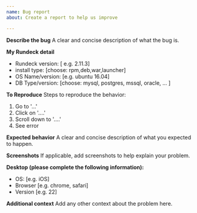 ```yaml
---
name: Bug report
about: Create a report to help us improve

---
```


**Describe the bug**
A clear and concise description of what the bug is.

**My Rundeck detail**

* Rundeck version: [ e.g. 2.11.3]
* install type: [choose: rpm,deb,war,launcher]
* OS Name/version: [e.g. ubuntu 16.04]
* DB Type/version: [choose: mysql, postgres, mssql, oracle, ... ]

**To Reproduce**
Steps to reproduce the behavior:
1. Go to '...'
2. Click on '....'
3. Scroll down to '....'
4. See error

**Expected behavior**
A clear and concise description of what you expected to happen.

**Screenshots**
If applicable, add screenshots to help explain your problem.

**Desktop (please complete the following information):**
 - OS: [e.g. iOS]
 - Browser [e.g. chrome, safari]
 - Version [e.g. 22]

**Additional context**
Add any other context about the problem here.
